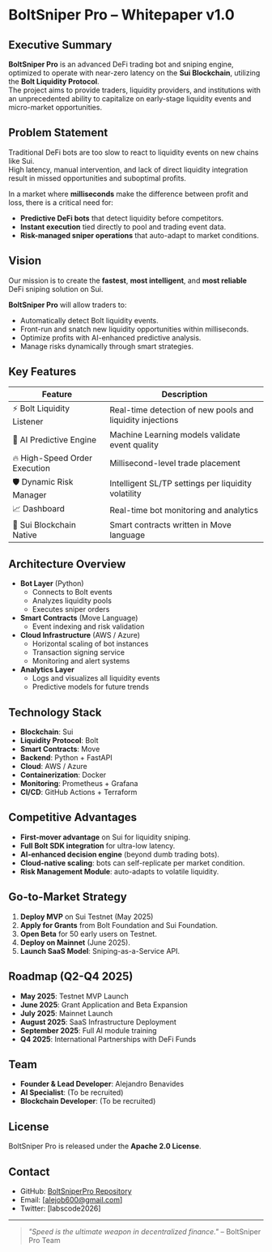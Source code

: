 # BoltSniper Pro – Whitepaper v1.0

## Executive Summary

**BoltSniper Pro** is an advanced DeFi trading bot and sniping engine, optimized to operate with near-zero latency on the **Sui Blockchain**, utilizing the **Bolt Liquidity Protocol**.  
The project aims to provide traders, liquidity providers, and institutions with an unprecedented ability to capitalize on early-stage liquidity events and micro-market opportunities.

## Problem Statement

Traditional DeFi bots are too slow to react to liquidity events on new chains like Sui.  
High latency, manual intervention, and lack of direct liquidity integration result in missed opportunities and suboptimal profits.

In a market where **milliseconds** make the difference between profit and loss, there is a critical need for:

- **Predictive DeFi bots** that detect liquidity before competitors.
- **Instant execution** tied directly to pool and trading event data.
- **Risk-managed sniper operations** that auto-adapt to market conditions.

## Vision

Our mission is to create the **fastest**, **most intelligent**, and **most reliable** DeFi sniping solution on Sui.

**BoltSniper Pro** will allow traders to:
- Automatically detect Bolt liquidity events.
- Front-run and snatch new liquidity opportunities within milliseconds.
- Optimize profits with AI-enhanced predictive analysis.
- Manage risks dynamically through smart strategies.

## Key Features

| Feature               | Description |
|------------------------|-------------|
| ⚡ Bolt Liquidity Listener | Real-time detection of new pools and liquidity injections |
| 🧠 AI Predictive Engine | Machine Learning models validate event quality |
| 🔥 High-Speed Order Execution | Millisecond-level trade placement |
| 🛡️ Dynamic Risk Manager | Intelligent SL/TP settings per liquidity volatility |
| 📈 Dashboard | Real-time bot monitoring and analytics |
| 🔐 Sui Blockchain Native | Smart contracts written in Move language |

## Architecture Overview

- **Bot Layer** (Python)
  - Connects to Bolt events
  - Analyzes liquidity pools
  - Executes sniper orders
- **Smart Contracts** (Move Language)
  - Event indexing and risk validation
- **Cloud Infrastructure** (AWS / Azure)
  - Horizontal scaling of bot instances
  - Transaction signing service
  - Monitoring and alert systems
- **Analytics Layer**
  - Logs and visualizes all liquidity events
  - Predictive models for future trends

## Technology Stack

- **Blockchain**: Sui
- **Liquidity Protocol**: Bolt
- **Smart Contracts**: Move
- **Backend**: Python + FastAPI
- **Cloud**: AWS / Azure
- **Containerization**: Docker
- **Monitoring**: Prometheus + Grafana
- **CI/CD**: GitHub Actions + Terraform

## Competitive Advantages

- **First-mover advantage** on Sui for liquidity sniping.
- **Full Bolt SDK integration** for ultra-low latency.
- **AI-enhanced decision engine** (beyond dumb trading bots).
- **Cloud-native scaling**: bots can self-replicate per market condition.
- **Risk Management Module**: auto-adapts to volatile liquidity.

## Go-to-Market Strategy

1. **Deploy MVP** on Sui Testnet (May 2025)
2. **Apply for Grants** from Bolt Foundation and Sui Foundation.
3. **Open Beta** for 50 early users on Testnet.
4. **Deploy on Mainnet** (June 2025).
5. **Launch SaaS Model**: Sniping-as-a-Service API.

## Roadmap (Q2-Q4 2025)

- **May 2025**: Testnet MVP Launch
- **June 2025**: Grant Application and Beta Expansion
- **July 2025**: Mainnet Launch
- **August 2025**: SaaS Infrastructure Deployment
- **September 2025**: Full AI module training
- **Q4 2025**: International Partnerships with DeFi Funds

## Team

- **Founder & Lead Developer**: Alejandro Benavides
- **AI Specialist**: (To be recruited)
- **Blockchain Developer**: (To be recruited)

## License

BoltSniper Pro is released under the **Apache 2.0 License**.

## Contact

- GitHub: [BoltSniperPro Repository](https://github.com/Alejob60/BoltSniperPro)
- Email: [alejob600@gmail.com]
- Twitter: [labscode2026]

---

> *"Speed is the ultimate weapon in decentralized finance."* – BoltSniper Pro Team
